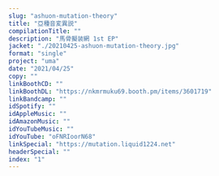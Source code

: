 ```yaml
---
slug: "ashuon-mutation-theory"
title: "亞種音変異説"
compilationTitle: ""
description: "馬骨擬装網 1st EP"
jacket: "./20210425-ashuon-mutation-theory.jpg"
format: "single"
project: "uma"
date: "2021/04/25"
copy: ""
linkBoothCD: ""
linkBoothDL: "https://nkmrmuku69.booth.pm/items/3601719"
linkBandcamp: ""
idSpotify: ""
idAppleMusic: ""
idAmazonMusic: ""
idYouTubeMusic: ""
idYouTube: "oFNRIoorN68"
linkSpecial: "https://mutation.liquid1224.net"
headerSpecial: ""
index: "1"
---
```

